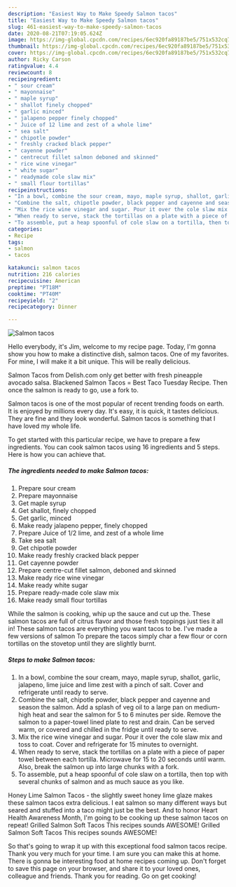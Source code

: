 ```yaml
---
description: "Easiest Way to Make Speedy Salmon tacos"
title: "Easiest Way to Make Speedy Salmon tacos"
slug: 461-easiest-way-to-make-speedy-salmon-tacos
date: 2020-08-21T07:19:05.624Z
image: https://img-global.cpcdn.com/recipes/6ec920fa89187be5/751x532cq70/salmon-tacos-recipe-main-photo.jpg
thumbnail: https://img-global.cpcdn.com/recipes/6ec920fa89187be5/751x532cq70/salmon-tacos-recipe-main-photo.jpg
cover: https://img-global.cpcdn.com/recipes/6ec920fa89187be5/751x532cq70/salmon-tacos-recipe-main-photo.jpg
author: Ricky Carson
ratingvalue: 4.4
reviewcount: 8
recipeingredient:
- " sour cream"
- " mayonnaise"
- " maple syrup"
- " shallot finely chopped"
- " garlic minced"
- " jalapeno pepper finely chopped"
- " Juice of 12 lime and zest of a whole lime"
- " sea salt"
- " chipotle powder"
- " freshly cracked black pepper"
- " cayenne powder"
- " centrecut fillet salmon deboned and skinned"
- " rice wine vinegar"
- " white sugar"
- " readymade cole slaw mix"
- " small flour tortillas"
recipeinstructions:
- "In a bowl, combine the sour cream, mayo, maple syrup, shallot, garlic, jalapeno, lime juice and lime zest with a pinch of salt. Cover and refrigerate until ready to serve."
- "Combine the salt, chipotle powder, black pepper and cayenne and season the salmon. Add a splash of veg oil to a large pan on medium-high heat and sear the salmon for 5 to 6 minutes per side. Remove the salmon to a paper-towel lined plate to rest and drain. Can be served warm, or covered and chilled in the fridge until ready to serve."
- "Mix the rice wine vinegar and sugar. Pour it over the cole slaw mix and toss to coat. Cover and refrigerate for 15 minutes to overnight."
- "When ready to serve, stack the tortillas on a plate with a piece of paper towel between each tortilla. Microwave for 15 to 20 seconds until warm. Also, break the salmon up into large chunks with a fork."
- "To assemble, put a heap spoonful of cole slaw on a tortilla, then top with several chunks of salmon and as much sauce as you like."
categories:
- Recipe
tags:
- salmon
- tacos

katakunci: salmon tacos 
nutrition: 216 calories
recipecuisine: American
preptime: "PT18M"
cooktime: "PT40M"
recipeyield: "2"
recipecategory: Dinner

---
```



![Salmon tacos](https://img-global.cpcdn.com/recipes/6ec920fa89187be5/751x532cq70/salmon-tacos-recipe-main-photo.jpg)

Hello everybody, it's Jim, welcome to my recipe page. Today, I'm gonna show you how to make a distinctive dish, salmon tacos. One of my favorites. For mine, I will make it a bit unique. This will be really delicious.

Salmon Tacos from Delish.com only get better with fresh pineapple avocado salsa. Blackened Salmon Tacos = Best Taco Tuesday Recipe. Then once the salmon is ready to go, use a fork to.

Salmon tacos is one of the most popular of recent trending foods on earth. It is enjoyed by millions every day. It's easy, it is quick, it tastes delicious. They are fine and they look wonderful. Salmon tacos is something that I have loved my whole life.


To get started with this particular recipe, we have to prepare a few ingredients. You can cook salmon tacos using 16 ingredients and 5 steps. Here is how you can achieve that.

<!--inarticleads1-->

##### The ingredients needed to make Salmon tacos:

1. Prepare  sour cream
1. Prepare  mayonnaise
1. Get  maple syrup
1. Get  shallot, finely chopped
1. Get  garlic, minced
1. Make ready  jalapeno pepper, finely chopped
1. Prepare  Juice of 1/2 lime, and zest of a whole lime
1. Take  sea salt
1. Get  chipotle powder
1. Make ready  freshly cracked black pepper
1. Get  cayenne powder
1. Prepare  centre-cut fillet salmon, deboned and skinned
1. Make ready  rice wine vinegar
1. Make ready  white sugar
1. Prepare  ready-made cole slaw mix
1. Make ready  small flour tortillas


While the salmon is cooking, whip up the sauce and cut up the. These salmon tacos are full of citrus flavor and those fresh toppings just ties it all in! These salmon tacos are everything you want tacos to be. I&#39;ve made a few versions of salmon To prepare the tacos simply char a few flour or corn tortillas on the stovetop until they are slightly burnt. 

<!--inarticleads2-->

##### Steps to make Salmon tacos:

1. In a bowl, combine the sour cream, mayo, maple syrup, shallot, garlic, jalapeno, lime juice and lime zest with a pinch of salt. Cover and refrigerate until ready to serve.
1. Combine the salt, chipotle powder, black pepper and cayenne and season the salmon. Add a splash of veg oil to a large pan on medium-high heat and sear the salmon for 5 to 6 minutes per side. Remove the salmon to a paper-towel lined plate to rest and drain. Can be served warm, or covered and chilled in the fridge until ready to serve.
1. Mix the rice wine vinegar and sugar. Pour it over the cole slaw mix and toss to coat. Cover and refrigerate for 15 minutes to overnight.
1. When ready to serve, stack the tortillas on a plate with a piece of paper towel between each tortilla. Microwave for 15 to 20 seconds until warm. Also, break the salmon up into large chunks with a fork.
1. To assemble, put a heap spoonful of cole slaw on a tortilla, then top with several chunks of salmon and as much sauce as you like.


Honey Lime Salmon Tacos - the slightly sweet honey lime glaze makes these salmon tacos extra delicious. I eat salmon so many different ways but seared and stuffed into a taco might just be the best. And to honor Heart Health Awareness Month, I&#39;m going to be cooking up these salmon tacos on repeat! Grilled Salmon Soft Tacos This recipes sounds AWESOME! Grilled Salmon Soft Tacos This recipes sounds AWESOME! 

So that's going to wrap it up with this exceptional food salmon tacos recipe. Thank you very much for your time. I am sure you can make this at home. There is gonna be interesting food at home recipes coming up. Don't forget to save this page on your browser, and share it to your loved ones, colleague and friends. Thank you for reading. Go on get cooking!
